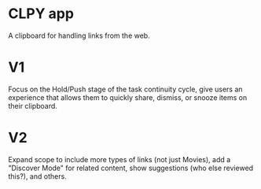 # CLPY app

A clipboard for handling links from the web. 

# V1

Focus on the Hold/Push stage of the task continuity cycle, give users an experience that allows them to quickly share, dismiss, or snooze items on their clipboard.

# V2

Expand scope to include more types of links (not just Movies), add a "Discover Mode" for related content, show suggestions (who else reviewed this?), and others.
